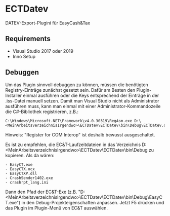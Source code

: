 # ECTDatev
DATEV-Export-Plugini für EasyCash&amp;Tax

## Requirements

- Visual Studio 2017 oder 2019
- Inno Setup

## Debuggen

Um das Plugin sinnvoll debuggen zu können, müssen die benötigten Registry-Einträge zunächst gesetzt sein.
Dafür am Besten den Plugin-Installer einmal ausführen oder die Keys entsprechend der Einträge in der .iss-Datei manuell setzen.
Damit man Visual Studio nicht als Administrator ausführen muss, kann man einmal mit einer Administrator-Kommandozeile die C#-Bibliothek registrieren, z.B.:

	C:\Windows\Microsoft.NET\Framework\v4.0.30319\RegAsm.exe D:\<MeinArbeitsverzeichnisIrgendwo>\ECTDatev\ECTDatev\bin\Debug\ECTDatev.dll

Hinweis: "Register for COM Interop" ist deshalb bewusst ausgeschaltet.

Es ist zu empfehlen, die EC&T-Laufzeitdateien in das Verzeichnis D:\<MeinArbeitsverzeichnisIrgendwo>\ECTDatev\ECTDatev\bin\Debug  zu kopieren. Als da wären:

	- EasyCT.exe
	- EasyCTX.ocx
	- EasyCTXP.dll
	- CrashSender1402.exe
	- crashrpt_lang.ini

Dann den Pfad der EC&T-Exe (z.B. "D:\<MeinArbeitsverzeichnisIrgendwo>\ECTDatev\ECTDatev\bin\Debug\EasyCT.exe") in den Debug-Projekteigenschaften anpassen.
Jetzt F5 drücken und das Plugin im Plugin-Menü von EC&T auswählen.